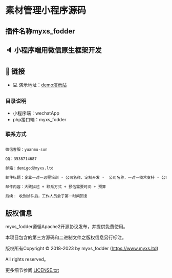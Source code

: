 # 素材管理小程序源码
## 插件名称myxs_fodder

## 🔈 小程序端用微信原生框架开发

## 🔗 链接
- 💻 演示地址：[demo演示站](https://we7.5ycz.com)

### 目录说明
- 小程序端：wechatApp
- php接口端：myxs_fodder

### 联系方式

```txt

微信客服：yuanmu-sun

QQ：3538714687

邮箱：demigod@myxs.ltd

邮件标题：企业一对一远程培训 - 公司名称，定制开发 -  公司名称，一对一技术支持 - 公司名称

邮件内容：大致描述 + 联系方式 + 预估需要时间 + 预算

后续： 收到邮件后，工作人员会于第一时间回复

```

## 版权信息

myxs_fodder遵循Apache2开源协议发布，并提供免费使用。

本项目包含的第三方源码和二进制文件之版权信息另行标注。

版权所有Copyright © 2018-2023 by myxs_fodder (https://www.myxs.ltd)

All rights reserved。

更多细节参阅 [LICENSE.txt](LICENSE.txt)
